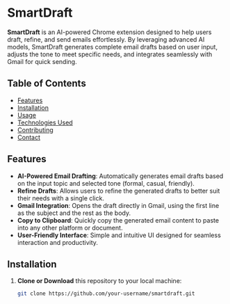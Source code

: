 # SmartDraft

**SmartDraft** is an AI-powered Chrome extension designed to help users draft, refine, and send emails effortlessly. By leveraging advanced AI models, SmartDraft generates complete email drafts based on user input, adjusts the tone to meet specific needs, and integrates seamlessly with Gmail for quick sending.

## Table of Contents
- [Features](#features)
- [Installation](#installation)
- [Usage](#usage)
- [Technologies Used](#technologies-used)
- [Contributing](#contributing)
- [Contact](#contact)

## Features
- **AI-Powered Email Drafting**: Automatically generates email drafts based on the input topic and selected tone (formal, casual, friendly).
- **Refine Drafts**: Allows users to refine the generated drafts to better suit their needs with a single click.
- **Gmail Integration**: Opens the draft directly in Gmail, using the first line as the subject and the rest as the body.
- **Copy to Clipboard**: Quickly copy the generated email content to paste into any other platform or document.
- **User-Friendly Interface**: Simple and intuitive UI designed for seamless interaction and productivity.

## Installation
1. **Clone or Download** this repository to your local machine:
   ```bash
   git clone https://github.com/your-username/smartdraft.git
